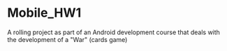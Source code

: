 # Mobile_HW1

A rolling project as part of an Android development course that deals with the development of a "War" (cards game)
